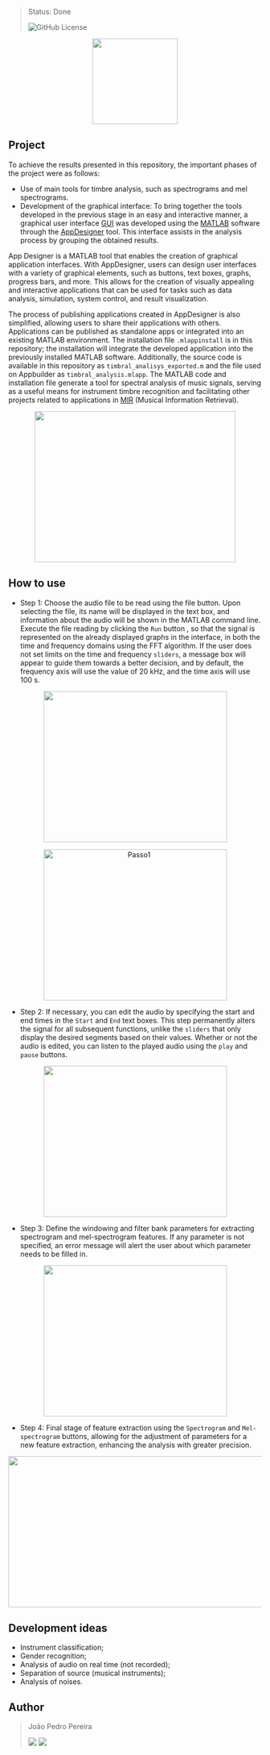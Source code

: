 > Status: Done
> 
> ![GitHub License](https://img.shields.io/github/license/jps-pereira/Timbral-Analysis)

<p align="center">
  <img width="170" height="170" src="https://github.com/jps-pereira/Timbral-Analysis/assets/145292371/7de5ae40-eeb2-4143-888c-b19b42929616">
</p>

## Project

To achieve the results presented in this repository, the important phases of the project were as follows:

- Use of main tools for timbre analysis, such as spectrograms and mel spectrograms.
- Development of the graphical interface: To bring together the tools developed in the previous stage in an easy and interactive manner, a graphical user interface [GUI](https://pt.wikipedia.org/wiki/Interface_gr%C3%A1fica_do_utilizador) was developed using the [MATLAB](https://www.mathworks.com/products/matlab.html) software through the [AppDesigner](https://www.mathworks.com/products/matlab/app-designer.html) tool. This interface assists in the analysis process by grouping the obtained results.

App Designer is a MATLAB tool that enables the creation of graphical application interfaces. With AppDesigner, users can design user interfaces with a variety of graphical elements, such as buttons, text boxes, graphs, progress bars, and more. This allows for the creation of visually appealing and interactive applications that can be used for tasks such as data analysis, simulation, system control, and result visualization.

The process of publishing applications created in AppDesigner is also simplified, allowing users to share their applications with others. Applications can be published as standalone apps or integrated into an existing MATLAB environment. The installation file <code>.mlappinstall</code> is in this repository; the installation will integrate the developed application into the previously installed MATLAB software. Additionally, the source code is available in this repository as <code>timbral_analisys_exported.m</code> and the file used on Appbuilder as <code>timbral_analysis.mlapp</code>. The MATLAB code and installation file generate a tool for spectral analysis of music signals, serving as a useful means for instrument timbre recognition and facilitating other projects related to applications in [MIR](https://musicinformationretrieval.com/) (Musical Information Retrieval).

<p align="center">
  <img width="400" height="300" src="https://github.com/jps-pereira/Timbral-Analysis/assets/145292371/82fe78e2-5b8d-427d-819c-c7ce29cf71e1">
</p>


## How to use

- Step 1: Choose the audio file to be read using the file button. Upon selecting the file, its name will be displayed in the text box, and information about the audio will be shown in the MATLAB command line. Execute the file reading by clicking the <code>Run</code> button , so that the signal is represented on the already displayed graphs in the interface, in both the time and frequency domains using the FFT algorithm. If the user does not set limits on the time and frequency <code>sliders</code>, a message box will appear to guide them towards a better decision, and by default, the frequency axis will use the value of 20 kHz, and the time axis will use 100 s.

<p align="center">
  <img width="365" height="300" src="https://github.com/jps-pereira/Timbral-Analysis/assets/145292371/8d0763b7-1af3-4877-8445-88fb15052ac0">
</p>

<p align="center">
<img width="365" height="300" alt="Passo1" src="https://github.com/user-attachments/assets/d50194a1-12af-4588-95c7-c08edae11412" />
</p>

- Step 2: If necessary, you can edit the audio by specifying the start and end times in the <code>Start</code> and <code>End</code> text boxes. This step permanently alters the signal for all subsequent functions, unlike the <code>sliders</code> that only display the desired segments based on their values. Whether or not the audio is edited, you can listen to the played audio using the <code>play</code> and <code>pause</code> buttons.

<p align="center">
  <img width="365" height="300" src="https://github.com/jps-pereira/Timbral-Analysis/assets/145292371/2366f94c-9e72-4716-a344-54dca5ee7736">
</p>

- Step 3: Define the windowing and filter bank parameters for extracting spectrogram and mel-spectrogram features. If any parameter is not specified, an error message will alert the user about which parameter needs to be filled in.

<p align="center">
  <img width="365" height="300" src="https://github.com/jps-pereira/Timbral-Analysis/assets/145292371/b1f5803c-4123-4c36-beba-0427b57fc6ad">
</p>

- Step 4: Final stage of feature extraction using the <code>Spectrogram</code> and <code>Mel-spectrogram</code> buttons, allowing for the adjustment of parameters for a new feature extraction, enhancing the analysis with greater precision.

<p align="center">
  <img width="578" height="300" src="https://github.com/jps-pereira/Timbral-Analysis/assets/145292371/05dbdb9d-bcf9-4154-85df-e465e7f518f4">
</p>

## Development ideas

- Instrument classification;
- Gender recognition;
- Analysis of audio on real time (not recorded);
- Separation of source (musical instruments);
- Analysis of noises.

## Author
> João Pedro Pereira <div> <a href="https://www.linkedin.com/in/joaopedro-pereira-/" target="_blank"><img src="https://img.shields.io/badge/-LinkedIn-%230077B5?style=for-the-badge&logo=linkedin&logoColor=white" target="_blank"></a> <a href = "mailto:jp_pereira@id.uff.br"><img src="https://img.shields.io/badge/-Gmail-%23333?style=for-the-badge&logo=gmail&logoColor=white" target="_blank"></a> </div>
